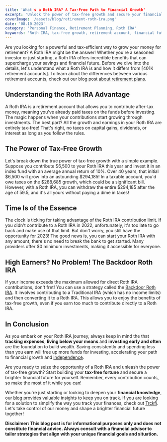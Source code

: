 ```yaml
---
title: 'What's a Roth IRA? A Tax-Free Path to Financial Growth'
excerpt: 'Unlock the power of tax-free growth and secure your financial future with a Roth IRA! Discover how this retirement account can supercharge your savings and provide incredible benefits for your long-term financial success. Learn about tax-free growth, contribution limits, and a smart strategy for high-income earners. Start building your tax-free fortune today!'
coverImage: '/assets/blog/retirement-roth-ira.png'
date: '08.10.2023'
category: 'Personal Finance, Retirement Planning, Roth IRA'
keywords: 'Roth IRA, tax-free growth, retirement account, financial future, contribution limits, high-income earners, Backdoor Roth IRA, retirement planning, tax-efficient, financial success, savings'
---
```


Are you looking for a powerful and tax-efficient way to grow your money for retirement? A Roth IRA might be the answer! Whether you're a seasoned investor or just starting, a Roth IRA offers incredible benefits that can supercharge your savings and financial future. Before we dive into the details, let's understand what a Roth IRA is and how it differs from [401K retirement accounts]. To learn about the differences between various retirement accounts, check out our blog post [about retirement plans](/blog/retirement-planning-understanding-iras-and-401ks).

## **Understanding the Roth IRA Advantage**
A Roth IRA is a retirement account that allows you to contribute after-tax money, meaning you've already paid taxes on the funds before investing. The magic happens when your contributions start growing through investments. The best part? All the growth and earnings in your Roth IRA are entirely tax-free! That's right, no taxes on capital gains, dividends, or interest as long as you follow the rules.

## **The Power of Tax-Free Growth**
Let's break down the true power of tax-free growth with a simple example. Suppose you contribute $6,500 to your Roth IRA this year and invest it in an index fund with an average annual return of 10%. Over 40 years, that initial $6,500 will grow into an astounding $294,185! In a taxable account, you'd owe taxes on the $288,685 growth, which could be a significant bill. However, with a Roth IRA, you can withdraw the entire $294,185 after the age of 59.5, and it's all yours without paying a dime in taxes!

## **Time Is of the Essence**
The clock is ticking for taking advantage of the Roth IRA contribution limit. If you didn't contribute to a Roth IRA in 2022, unfortunately, it's too late to go back and make use of that limit. But don't worry, you still have the opportunity for 2023! The good news is, you can start your Roth IRA with any amount; there's no need to break the bank to get started. Many providers offer $0 minimum investments, making it accessible for everyone.

## **High Earners? No Problem! The Backdoor Roth IRA**
If your income exceeds the maximum allowed for direct Roth IRA contributions, don't fret! You can use a strategy called the [Backdoor Roth IRA](/blog/what-is-the-roth-IRA-avantage-2023). It involves contributing to a Traditional IRA (which has no income limits) and then converting it to a Roth IRA. This allows you to enjoy the benefits of tax-free growth, even if you earn too much to contribute directly to a Roth IRA.

## In Conclusion

As you embark on your Roth IRA journey, always keep in mind the that **tracking expenses**, **living below your means** and **investing early and often** are the foundation to build wealth. Saving consistently and spending less than you earn will free up more funds for investing, accelerating your path to financial growth and [independence](/blog/how-to-achieve-financial-independence-your-guide-to-financial-freedom).

Are you ready to seize the opportunity of a Roth IRA and unleash the power of tax-free growth? Start building your **tax-free fortune** and secure a brighter financial future for yourself. Remember, every contribution counts, so make the most of it while you can!

Whether you're just starting or looking to deepen your **financial knowledge**, our [blog](/blog) provides valuable insights to keep you on track. If you are looking for a solution to simplify the way you track your finances, check out [Trckfi](/). Let's take control of our money and shape a brighter financial future together!

**Disclaimer: This blog post is for informational purposes only and does not constitute financial advice. Always consult with a financial advisor to tailor strategies that align with your unique financial goals and situation.**